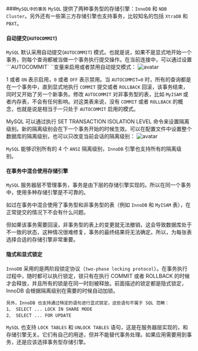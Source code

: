 <!--
author: 老A在Coding
date: 2021-2-1
title: MySQL中的事务
tags: MySQL
category: MySQL,事务
status: publish
summary: MySQL 事务
-->

###```MySQL中的事务```
```MySQL``` 提供了两种事务型的存储引擎：```InnoDB``` 和 ```NDB Cluster```。另外还有一些第三方存储引擎也支持事务，比较知名的包括 ```XtraDB``` 和 ```PBXT```。

#### 自动提交(```AUTOCOMMIT```)

```MySQL``` 默认采用自动提交(```AUTOCOMMIT```) 模式。也就是说，如果不是显式地开始一个事务，则每个查询都被当做一个事务执行提交操作。在当前连接中，可以通过设置 ```AUTOCOMMIT` ``变量来启用或者禁用自动提交模式：
![avatar](http://static.imlaoa.com/imlaoa/auto_commit.png)

1 或者 ```ON``` 表示启用，```0``` 或者 ```OFF``` 表示禁用。当 ```AUTOCOMMIT=0``` 时，所有的查询都是在一个事务中，直到显式地执行 ```COMMIT``` 提交或者 ```ROLLBACK``` 回滚，该事务结束，同时又开始了另一个新事务。修改 ```AUTOCOMMIT``` 对非事务型的表，比如 ```MyISAM``` 或者内存表，不会有任何影响。对这类表来说，没有 ```COMMIT``` 或者 ```ROLLBACK``` 的概念，也就是说是相当于一只处于 ```AUTOCOMMIT``` 启用的模式。


MySQL 可以通过执行 SET TRANSACTION ISOLATION LEVEL 命令来设置隔离级别。新的隔离级别会在下一个事务开始的时候生效。可以在配置文件中设置整个数据库的隔离级别，也可以只改变当前会话的隔离级别：
![avatar](http://static.imlaoa.com/imlaoa/set_session_command.png)

```MySQL``` 能够识别所有的 4 个 ```ANSI``` 隔离级别，```InnoDB``` 引擎也支持所有的隔离级别。

#### 在事务中混合使用存储引擎
```MySQL``` 服务器层不管理事务，事务是由下层的存储引擎实现的。所以在同一个事务中，使用多种存储引擎是不可靠的。

如过在事务中混合使用了事务型和非事务型的表（例如 ```InnoDB``` 和 ```MyISAM``` 表），在正常提交的情况下不会有什么问题。

但如果该事务需要回滚，非事务型的表上的变更就无法撤销，这会导致数据库处于不一致的状态，这种情况很难修复，事务的最终结果将无法确定。所以，为每张表选择合适的存储引擎非常重要。

#### 隐式和显式锁定
```InnoDB``` 采用的是两阶段锁定协议（```two-phase locking protocol```）。在事务执行过程中，随时都可以执行锁定，锁只有在执行 COMMIT 或者 ROLLBACK 的时候才会释放，并且所有的锁是在同一时刻被释放。前面描述的锁定都是隐式锁定，InnoDB 会根据隔离级别在需要的时候自动加锁。

    另外，InnoDB 也支持通过特定的语句进行显式锁定，这些语句不属于 SQL 范畴：
    1、 SELECT ... LOCK IN SHARE MODE
    2、 SELECT ... FOR UPDATE
   
```MySQL``` 也支持 ```LOCK TABLES``` 和 ```UNLOCK TABLES``` 语句，这是在服务器层实现的，和存储引擎无关。它们有自己的用途，但并不能替代事务处理。如果应用需要用到事务，还是应该选择事务型存储引擎。


